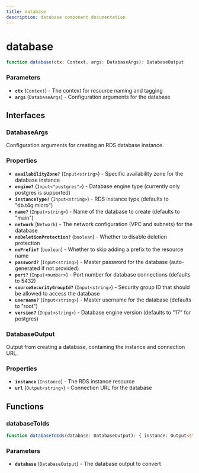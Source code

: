 ```yaml
---
title: database
description: database component documentation
---
```


# database

```typescript
function database(ctx: Context, args: DatabaseArgs): DatabaseOutput
```

### Parameters

- **`ctx`** (`Context`) - The context for resource naming and tagging
- **`args`** (`DatabaseArgs`) - Configuration arguments for the database

## Interfaces

### DatabaseArgs

Configuration arguments for creating an RDS database instance.


### Properties

- **`availabilityZone?`** (`Input<string>`) - Specific availability zone for the database instance
- **`engine?`** (`Input<"postgres">`) - Database engine type (currently only postgres is supported)
- **`instanceType?`** (`Input<string>`) - RDS instance type (defaults to "db.t4g.micro")
- **`name?`** (`Input<string>`) - Name of the database to create (defaults to "main")
- **`network`** (`Network`) - The network configuration (VPC and subnets) for the database
- **`noDeletionProtection?`** (`boolean`) - Whether to disable deletion protection
- **`noPrefix?`** (`boolean`) - Whether to skip adding a prefix to the resource name
- **`password?`** (`Input<string>`) - Master password for the database (auto-generated if not provided)
- **`port?`** (`Input<number>`) - Port number for database connections (defaults to 5432)
- **`sourceSecurityGroupId?`** (`Input<string>`) - Security group ID that should be allowed to access the database
- **`username?`** (`Input<string>`) - Master username for the database (defaults to "root")
- **`version?`** (`Input<string>`) - Database engine version (defaults to "17" for postgres)

### DatabaseOutput

Output from creating a database, containing the instance and connection URL.


### Properties

- **`instance`** (`Instance`) - The RDS instance resource
- **`url`** (`Output<string>`) - Connection URL for the database

## Functions

### databaseToIds

```typescript
function databaseToIds(database: DatabaseOutput): { instance: Output<string>; url: Output<string> }
```

### Parameters

- **`database`** (`DatabaseOutput`) - The database output to convert

